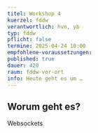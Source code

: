 ```yaml
---
titel: Workshop 4
kuerzel: fddw
verantwortlich: hvn, yb
typ: fddw
pflicht: false
termine: 2025-04-24 10:00
empfohlene-voraussetzungen: 
published: true
dauer: 420
raum: fddw-vor-ort
info: Heute geht es um …
---
```

## Worum geht es?

Websockets
